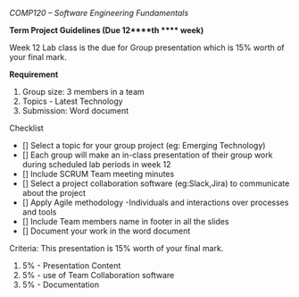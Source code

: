 *COMP120 – Software Engineering Fundamentals*

**Term Project Guidelines (Due 12****th **** week)**

Week 12 Lab class is the due for Group presentation which is 15% worth of your final mark.

**Requirement**
1. Group size: 3 members in a team
2. Topics - Latest Technology
3. Submission: Word document

Checklist
- [] Select a topic for your group project (eg: Emerging Technology)
- [] Each group will make an in-class presentation of their group work during scheduled lab periods in week 12
- [] Include SCRUM Team meeting minutes
- [] Select a project collaboration software (eg:Slack,Jira) to communicate about the project
- [] Apply Agile methodology -Individuals and interactions over processes and tools
- [] Include Team members name in footer in all the slides
- [] Document your work in the word document

Criteria:
This presentation is 15% worth of your final mark.
  1. 5% - Presentation Content
  2. 5% - use of Team Collaboration software
  3. 5% - Documentation

